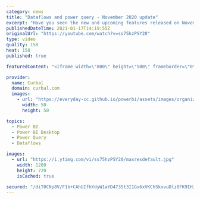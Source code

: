 ```yaml
---
category: news
title: "Dataflows and power query - November 2020 update"
excerpt: "Have you seen the new and upcoming features released on November 2020 for Dataflows and Power Query? In today's video, I will go through them so you stay up to date:  Chapters: 00:00 Intro 00:24 New Diagram view 01:36 New schema view 02:16 Add column from example  02:20 Add web from example 03:13 Fuzzy"
publishedDateTime: 2021-01-17T14:19:55Z
originalUrl: "https://youtube.com/watch?v=ss75hzPSY20"
type: video
quality: 158
heat: 158
published: true

featuredContent: "<iframe width=\"800\" height=\"500\" frameborder=\"0\" src=\"https://www.youtube.com/embed/ss75hzPSY20\" allow=\"accelerometer; autoplay; encrypted-media; gyroscope; picture-in-picture\" allowfullscreen></iframe>"

provider:
  name: Curbal
  domain: curbal.com
  images:
    - url: "https://everyday-cc.github.io/powerbi/assets/images/organizations/curbal.com-50x50.jpg"
      width: 50
      height: 50

topics:
  - Power BI
  - Power BI Desktop
  - Power Query
  - Dataflows

images:
  - url: "https://i.ytimg.com/vi/ss75hzPSY20/maxresdefault.jpg"
    width: 1280
    height: 720
    isCached: true

secured: "/diT0CNp8V/F1b+CAhUIfhYdyW1aYD4735t3I1Gv6xVKChSkxvuDlz8FK9IHJ45dntSvTyxyqQqoWffotv0vpcnlG3eYosPEkMAHTeVAlaHCogDaAcXkQYq7KogpmYdiqih4sj8OfGFv96IWs05ceHIuOIpgPDOMEi/X/L6EhP5p7KQmHtUY5n5FCiusFOFUWOSFGXTxLNNO6bajqZPxez4SLSEdYb9U5FYBFCw1fbjPzWKQuo968gaAOwWQ0nfFcPBuptbGjuxBKYHoWBWL6qTXGgM+dF0M83mYeQKXt77Iti8Phdjq2I6vngKwa+rKLTnHDu7KyVTvoUd2YjOqN8fMY5y4pNhKcU30EyXLIv+I5Gt/LBn3CNKBw9Km2zdGUc27I0Yb/K0VzxEkq0lj2JwbxlijIu39knYzBHzNPBg=;eMfqnoivcuEiSiCQlKQ6pQ=="
---
```


